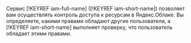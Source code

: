 Сервис [!KEYREF iam-full-name] ([!KEYREF iam-short-name]) позволяет вам осуществлять контроль доступа к ресурсам в Яндекс.Облаке. Вы определяете, какими правами обладают другие пользователи, а [!KEYREF iam-short-name] выполняет проверку, что пользователь обладает этими правами.